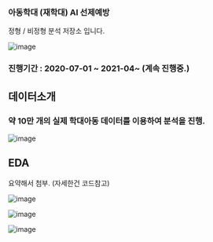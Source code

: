 ### 아동학대 (재학대) AI 선제예방
정형 / 비정형 분석 저장소 입니다. 

![image](https://user-images.githubusercontent.com/71698417/114969756-00d20d80-9eb4-11eb-8bcc-352a992878ed.png)

### 진행기간 : 2020-07-01 ~ 2021-04~ (계속 진행중.)
## 데이터소개

### 약 10만 개의 실제 학대아동 데이터를 이용하여 분석을 진행. 
![image](https://user-images.githubusercontent.com/71698417/114969801-13e4dd80-9eb4-11eb-9533-360663de46ff.png)

## EDA 
요약해서 첨부. (자세한건 코드참고)

![image](https://user-images.githubusercontent.com/71698417/114970021-89e94480-9eb4-11eb-934c-20d1455e9e36.png)

![image](https://user-images.githubusercontent.com/71698417/114970065-a2595f00-9eb4-11eb-95f3-e61b08be727d.png)

![image](https://user-images.githubusercontent.com/71698417/114970093-b1d8a800-9eb4-11eb-877b-44dd395cb883.png)

